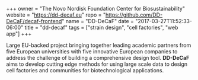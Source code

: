 +++
owner = "The Novo Nordisk Foundation Center for Biosustainability"
website = "https://dd-decaf.eu"
repo = "https://github.com/DD-DeCaF/decaf-frontend"
name = "DD-DeCaF"
date = "2017-03-27T11:52:33-06:00"
title = "dd-decaf"
tags = ["strain design", "cell factories", "web app"]
+++

Large EU-backed project bringing together leading academic partners from five
European universities with five innovative European companies to address the
challenge of building a comprehensive design tool. **DD-DeCaF** aims to develop
cutting edge methods for using large scale data to design cell factories and
communities for biotechnological applications.
